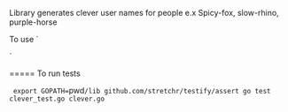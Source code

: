 Library generates clever user names for people
e.x Spicy-fox, slow-rhino, purple-horse


To use
`

`

=====
To run tests

`
export GOPATH=`pwd`/lib
github.com/stretchr/testify/assert
go test clever_test.go clever.go
`